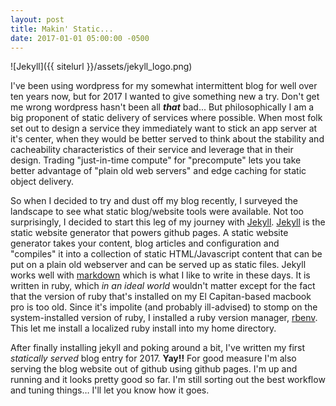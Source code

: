 ```yaml
---
layout: post
title: Makin' Static...
date: 2017-01-01 05:00:00 -0500
---
```


![Jekyll]({{ sitelurl }}/assets/jekyll_logo.png)

I've been using wordpress for my somewhat intermittent blog for well over ten years now, but for 2017 I wanted to give something new a try.  Don't get me wrong wordpress hasn't been all **_that_** bad...  But philosophically I am a big proponent of static delivery of services where possible.  When most folk set out to design a service they immediately want to stick an app server at it's center, when they would be better served to think about the stability and cacheability characteristics of their service and leverage that in their design.  Trading "just-in-time compute" for "precompute" lets you take better advantage of "plain old web servers" and edge caching for static object delivery.



So when I decided to try and dust off my blog recently, I surveyed the landscape to see what static blog/website tools were available.  Not too surprisingly, I decided to start this leg of my journey with [Jekyll](https://jekyllrb.com/).  [Jekyll](https://github.com/jekyll/jekyll) is the static website generator that powers github pages.  A static website generator takes your content, blog articles and configuration and "compiles" it into a collection of static HTML/Javascript content that can be put on a plain old webserver and can be served up as static files.  Jekyll works well with [markdown](https://daringfireball.net/projects/markdown/) which is what I like to write in these days.  It is written in ruby, which _in an ideal world_ wouldn't matter except for the fact that the version of ruby that's installed on my El Capitan-based macbook pro is too old.  Since it's impolite (and probably ill-advised) to stomp on the system-installed version of ruby, I installed a ruby version manager, [rbenv](https://github.com/rbenv/rbenv).  This let me install a localized ruby install into my home directory.



After finally installing jekyll and poking around a bit, I've written my first _statically served_ blog entry for 2017.  **Yay!!**  For good measure I'm also serving the blog website out of github using github pages.  I'm up and running and it looks pretty good so far.  I'm still sorting out the best workflow and tuning things… I'll let you know how it goes.



